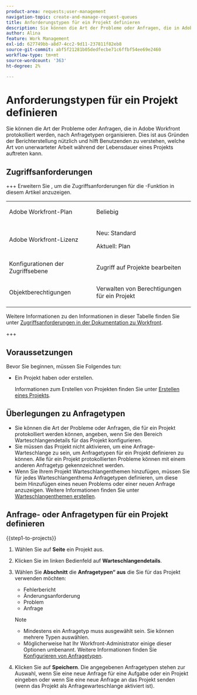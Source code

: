 ```yaml
---
product-area: requests;user-management
navigation-topic: create-and-manage-request-queues
title: Anforderungstypen für ein Projekt definieren
description: Sie können die Art der Probleme oder Anfragen, die in Adobe Workfront protokolliert werden, nach Anfragetypen organisieren.
author: Alina
feature: Work Management
exl-id: 627749bb-a8d7-4cc2-9d11-237811f82eb8
source-git-commit: abf5f21281b05dedfecbe71c6ffbf54ee69e2460
workflow-type: tm+mt
source-wordcount: '363'
ht-degree: 2%

---
```


# Anforderungstypen für ein Projekt definieren

<!-- Audited: 6/2025 -->

Sie können die Art der Probleme oder Anfragen, die in Adobe Workfront protokolliert werden, nach Anfragetypen organisieren. Dies ist aus Gründen der Berichterstellung nützlich und hilft Benutzenden zu verstehen, welche Art von unerwarteter Arbeit während der Lebensdauer eines Projekts auftreten kann.

## Zugriffsanforderungen

+++ Erweitern Sie , um die Zugriffsanforderungen für die -Funktion in diesem Artikel anzuzeigen.

<table style="table-layout:auto"> 
 <col> 
 <col> 
 <tbody> 
  <tr> 
   <td role="rowheader">Adobe Workfront-Plan</td> 
   <td> <p>Beliebig</p> </td> 
  </tr> 
  <tr> 
   <td role="rowheader">Adobe Workfront-Lizenz</td> 
   <td>
    <p>Neu: Standard</p>
    <p>Aktuell: Plan</p></td>  
  </tr> 
  <tr> 
   <td role="rowheader">Konfigurationen der Zugriffsebene</td> 
   <td> <p>Zugriff auf Projekte bearbeiten</p></td> 
  </tr> 
  <tr> 
   <td role="rowheader">Objektberechtigungen</td> 
   <td> <p>Verwalten von Berechtigungen für ein Projekt</p></td> 
  </tr> 
 </tbody> 
</table>

Weitere Informationen zu den Informationen in dieser Tabelle finden Sie unter [Zugriffsanforderungen in der Dokumentation zu Workfront](/help/quicksilver/administration-and-setup/add-users/access-levels-and-object-permissions/access-level-requirements-in-documentation.md).

+++

## Voraussetzungen

Bevor Sie beginnen, müssen Sie Folgendes tun:

* Ein Projekt haben oder erstellen.

  Informationen zum Erstellen von Projekten finden Sie unter [Erstellen eines Projekts](../../../manage-work/projects/create-projects/create-project.md).

## Überlegungen zu Anfragetypen

* Sie können die Art der Probleme oder Anfragen, die für ein Projekt protokolliert werden können, angeben, wenn Sie den Bereich Warteschlangendetails für das Projekt konfigurieren.
* Sie müssen das Projekt nicht aktivieren, um eine Anfrage-Warteschlange zu sein, um Anfragetypen für ein Projekt definieren zu können. Alle für ein Projekt protokollierten Probleme können mit einem anderen Anfragetyp gekennzeichnet werden.
* Wenn Sie Ihrem Projekt Warteschlangenthemen hinzufügen, müssen Sie für jedes Warteschlangenthema Anfragetypen definieren, um diese beim Hinzufügen eines neuen Problems oder einer neuen Anfrage anzuzeigen. Weitere Informationen finden Sie unter [Warteschlangenthemen erstellen](../../../manage-work/requests/create-and-manage-request-queues/create-queue-topics.md).

## Anfrage- oder Anfragetypen für ein Projekt definieren

{{step1-to-projects}}

1. Wählen Sie auf **Seite** ein Projekt aus.
1. Klicken Sie im linken Bedienfeld auf **Warteschlangendetails**.
1. Wählen Sie **Abschnitt** die **Anfragetypen“ aus** die Sie für das Projekt verwenden möchten:
   * Fehlerbericht
   * Änderungsanforderung
   * Problem
   * Anfrage

   >[!NOTE]
   >
   >* Mindestens ein Anfragetyp muss ausgewählt sein. Sie können mehrere Typen auswählen.
   >* Möglicherweise hat Ihr Workfront-Administrator einige dieser Optionen umbenannt. Weitere Informationen finden Sie [Konfigurieren von Anfragetypen](../../../administration-and-setup/set-up-workfront/configure-system-defaults/configure-request-types.md).

1. Klicken Sie auf **Speichern**. Die angegebenen Anfragetypen stehen zur Auswahl, wenn Sie eine neue Anfrage für eine Aufgabe oder ein Projekt eingeben oder wenn Sie eine neue Anfrage an das Projekt senden (wenn das Projekt als Anfragewarteschlange aktiviert ist).
